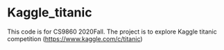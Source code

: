 # Kaggle_titanic

This code is for CS9860 2020Fall. The project is to explore Kaggle titanic competition (https://www.kaggle.com/c/titanic)
